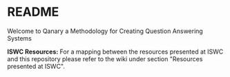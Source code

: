 # README #

Welcome to Qanary a Methodology for Creating Question Answering Systems

**ISWC Resources:** For a mapping between the resources presented at ISWC and this repository please refer to the wiki under section "Resources presented at ISWC".
